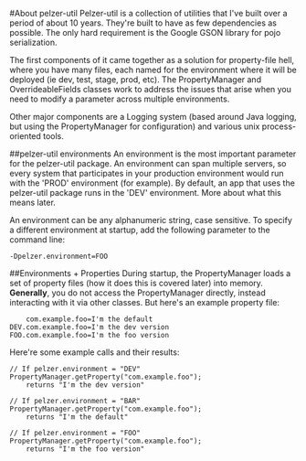 #About pelzer-util
Pelzer-util is a collection of utilities that I've built over a period of about 10 years. They're built to have as few dependencies as possible. The only hard requirement is the Google GSON library for pojo serialization.

The first components of it came together as a solution for property-file hell, where you have many files, each named for the environment where it will be deployed (ie dev, test, stage, prod, etc). The PropertyManager and OverrideableFields classes work to address the issues that arise when you need to modify a parameter across multiple environments.

Other major components are a Logging system (based around Java logging, but using the PropertyManager for configuration) and various unix process-oriented tools.

##pelzer-util environments
An environment is the most important parameter for the pelzer-util package. An environment can span multiple servers, so every system that participates in your production environment would run with the 'PROD' environment (for example). By default, an app that uses the pelzer-util package runs in the 'DEV' environment. More about what this means later.

An environment can be any alphanumeric string, case sensitive. To specify a different environment at startup, add the following parameter to the command line:

	-Dpelzer.environment=FOO
	
##Environments + Properties
During startup, the PropertyManager loads a set of property files (how it does this is covered later) into memory. **Generally**, you do not access the PropertyManager directly, instead interacting with it via other classes. But here's an example property file:

	    com.example.foo=I'm the default
	DEV.com.example.foo=I'm the dev version
	FOO.com.example.foo=I'm the foo version
	
Here're some example calls and their results:

	// If pelzer.environment = "DEV"
	PropertyManager.getProperty("com.example.foo");
		returns "I'm the dev version"

	// If pelzer.environment = "BAR"
	PropertyManager.getProperty("com.example.foo");
		returns "I'm the default"

	// If pelzer.environment = "FOO"
	PropertyManager.getProperty("com.example.foo");
		returns "I'm the foo version"
	